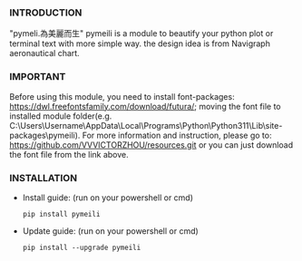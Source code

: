 ### INTRODUCTION
"pymeli.為美麗而生" pymeili is a module to beautify your python plot or terminal text with more simple way. the design idea is from Navigraph aeronautical chart.

### IMPORTANT
Before using this module, you need to install font-packages: https://dwl.freefontsfamily.com/download/futura/; 
moving the font file to installed module folder(e.g. C:\Users\Username\AppData\Local\Programs\Python\Python311\Lib\site-packages\pymeili).
For more information and instruction, please go to: https://github.com/VVVICTORZHOU/resources.git or you can just download the font file from the link above.

### INSTALLATION
- Install guide: (run on your powershell or cmd)

    `pip install pymeili`

- Update guide: (run on your powershell or cmd)

    `pip install --upgrade pymeili`


